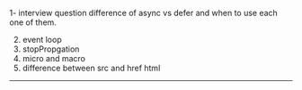 


1- interview question difference of async vs defer 
and when to use each one of them.

2. event loop
3. stopPropgation
4. micro and macro
5. difference between src and href html


-----------------------------------



































